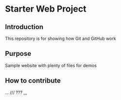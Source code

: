 # Starter Web Project

## Introduction
This repository is for showing how Git and GitHub work

## Purpose

Sample website with plenty of files for demos

## How to contribute

...
///
???
,,,